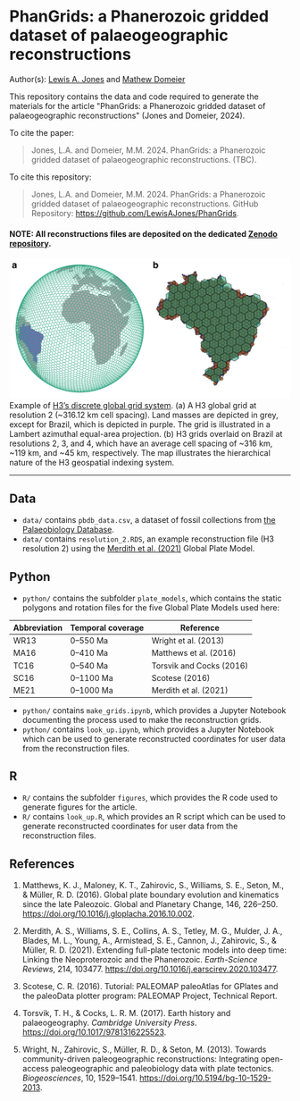 # PhanGrids: a Phanerozoic gridded dataset of palaeogeographic reconstructions

Author(s): [Lewis A. Jones](mailto:LewisA.Jones@outlook.com) and [Mathew Domeier](mailto:mathewd@uio.no)

This repository contains the data and code required to generate the materials for the article "PhanGrids: a Phanerozoic gridded dataset of palaeogeographic reconstructions" (Jones and Domeier, 2024). 

To cite the paper: 

> Jones, L.A. and Domeier, M.M. 2024. PhanGrids: a Phanerozoic gridded dataset of palaeogeographic reconstructions. (TBC).

To cite this repository:

> Jones, L.A. and Domeier, M.M. 2024. PhanGrids: a Phanerozoic gridded dataset of palaeogeographic reconstructions. GitHub Repository: https://github.com/LewisAJones/PhanGrids.

#### NOTE: All reconstructions files are deposited on the dedicated [Zenodo repository](https://zenodo.org/records/10607398).

![](figures/grid_plot.png)
Example of [H3’s discrete global grid system](https://h3geo.org). (a) A H3 global grid at resolution 2 (~316.12 km cell spacing). Land masses are depicted in grey, except for Brazil, which is depicted in purple. The grid is illustrated in a Lambert azimuthal equal-area projection. (b) H3 grids overlaid on Brazil at resolutions 2, 3, and 4, which have an average cell spacing of ~316 km, ~119 km, and ~45 km, respectively. The map illustrates the hierarchical nature of the H3 geospatial indexing system.

----

## Data

* `data/` contains `pbdb_data.csv`, a dataset of fossil collections from [the Palaeobiology Database](https://paleobiodb.org/#/).
* `data/` contains `resolution_2.RDS`, an example reconstruction file (H3 resolution 2) using the [Merdith et al. (2021)](https://doi.org/10.1016/j.earscirev.2020.103477) Global Plate Model.

## Python

* `python/` contains the subfolder `plate_models`, which contains the static polygons and rotation files for the five Global Plate Models used here:

| Abbreviation | Temporal coverage | Reference                |
| ------------ | ----------------- | ------------------------ |
| WR13         | 0–550 Ma          | Wright et al. (2013)     |
| MA16         | 0–410 Ma          | Matthews et al. (2016)   |
| TC16         | 0–540 Ma          | Torsvik and Cocks (2016) |
| SC16         | 0–1100 Ma         | Scotese (2016)           |
| ME21         | 0–1000 Ma         | Merdith et al. (2021)    |

* `python/` contains `make_grids.ipynb`, which provides a Jupyter Notebook documenting the process used to make the reconstruction grids.
* `python/` contains `look_up.ipynb`, which provides a Jupyter Notebook which can be used to generate reconstructed coordinates for user data from the reconstruction files.

## R

* `R/` contains the subfolder `figures`, which provides the R code used to generate figures for the article.
* `R/` contains `look_up.R`, which provides an R script which can be used to generate reconstructed coordinates for user data from the reconstruction files.

## References

1. Matthews, K. J., Maloney, K. T., Zahirovic, S., Williams, S. E., Seton, M., & Müller, R. D. (2016). Global plate boundary evolution and kinematics since the late Paleozoic. Global and Planetary Change, 146, 226–250. https://doi.org/10.1016/j.gloplacha.2016.10.002.

2. Merdith, A. S., Williams, S. E., Collins, A. S., Tetley, M. G., Mulder, J. A., Blades, M. L., Young, A., Armistead, S. E., Cannon, J., Zahirovic, S., & Müller, R. D. (2021). Extending full-plate tectonic models into deep time: Linking the Neoproterozoic and the Phanerozoic. *Earth-Science Reviews*, 214, 103477. https://doi.org/10.1016/j.earscirev.2020.103477.

3. Scotese, C. R. (2016). Tutorial: PALEOMAP paleoAtlas for GPlates and the paleoData plotter program: PALEOMAP Project, Technical Report.

4. Torsvik, T. H., & Cocks, L. R. M. (2017). Earth history and palaeogeography. *Cambridge University Press*. https://doi.org/10.1017/9781316225523.

5. Wright, N., Zahirovic, S., Müller, R. D., & Seton, M. (2013). Towards community-driven paleogeographic reconstructions: Integrating open-access paleogeographic and paleobiology data with plate tectonics. *Biogeosciences*, 10, 1529–1541. https://doi.org/10.5194/bg-10-1529-2013.

